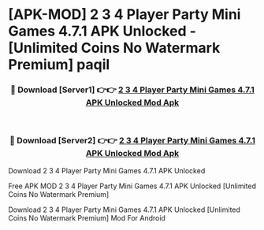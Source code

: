 # [APK-MOD] 2 3 4 Player Party Mini Games 4.7.1 APK Unlocked - [Unlimited Coins No Watermark Premium] paqil



<div align="center">
<h3>🔴 Download [Server1] 👉👉 <a href="https://momento.my/?title=2_3_4_Player_Party_Mini_Games_4.7.1_APK_Unlocked">2 3 4 Player Party Mini Games 4.7.1 APK Unlocked Mod Apk</a></h3><br>

<h3>🔴 Download [Server2] 👉👉 <a href="https://momento.my/?title=2_3_4_Player_Party_Mini_Games_4.7.1_APK_Unlocked">2 3 4 Player Party Mini Games 4.7.1 APK Unlocked Mod Apk</a></h3>
</div>



Download 2 3 4 Player Party Mini Games 4.7.1 APK Unlocked 

Free APK MOD 2 3 4 Player Party Mini Games 4.7.1 APK Unlocked [Unlimited Coins No Watermark Premium]

Download 2 3 4 Player Party Mini Games 4.7.1 APK Unlocked [Unlimited Coins No Watermark Premium] Mod For Android
